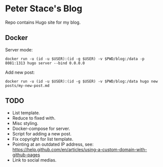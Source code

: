 # Peter Stace's Blog

Repo contains Hugo site for my blog.

## Docker

Server mode:

```fish
docker run -u (id -u $USER):(id -g $USER) -v $PWD/blog:/data -p 8081:1313 hugo server --bind 0.0.0.0
```

Add new post:

```fish
docker run -u (id -u $USER):(id -g $USER) -v $PWD/blog:/data hugo new posts/my-new-post.md
```

## TODO

- List template.
- Reduce to fixed with.
- Misc styling.
- Docker-compose for server.
- Script for adding a new post.
- Fix copyright for list template.
- Pointing at an outdated IP address, see: https://help.github.com/en/articles/using-a-custom-domain-with-github-pages
- Link to social medias.
